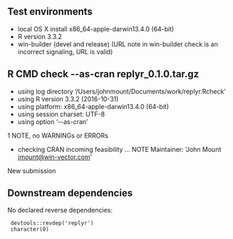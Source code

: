 ## Test environments
* local OS X install x86_64-apple-darwin13.4.0 (64-bit)
* R version 3.3.2
* win-builder (devel and release) (URL note in win-builder check is an incorrect signaling, URL is valid)

## R CMD check --as-cran replyr_0.1.0.tar.gz 
* using log directory ‘/Users/johnmount/Documents/work/replyr.Rcheck’
* using R version 3.3.2 (2016-10-31)
* using platform: x86_64-apple-darwin13.4.0 (64-bit)
* using session charset: UTF-8
* using option ‘--as-cran’

1 NOTE, no WARNINGs or ERRORs

* checking CRAN incoming feasibility ... NOTE
Maintainer: ‘John Mount <jmount@win-vector.com>’

New submission


## Downstream dependencies

No declared reverse dependencies:

     devtools::revdep('replyr')
     character(0)
